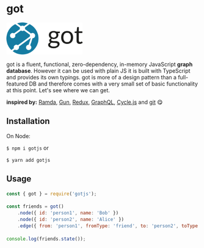 # got
<img src="https://raw.githubusercontent.com/vinnichase/got/master/docs/got-logo.png" width="200">


got is a fluent, functional, zero-dependency, in-memory JavaScript **graph database**. However it can be used with plain JS it is built with TypeScript and provides its own typings. got is more of a design pattern than a full-featured DB and therefore comes with a very small set of basic functionality at this point. Let's see where we can get.

**inspired by:** [Ramda](https://github.com/ramda/ramda), [Gun](https://github.com/amark/gun), [Redux](https://github.com/reduxjs/redux), [GraphQL](https://github.com/facebook/graphql), [Cycle.js](https://github.com/cyclejs/cyclejs) and [git](https://git-scm.com/) 😋

## Installation
On Node:

`$ npm i gotjs` or

`$ yarn add gotjs`

## Usage

```JavaScript
const { got } = require('gotjs');

const friends = got()
    .node({ id: 'person1', name: 'Bob' })
    .node({ id: 'person2', name: 'Alice' })
    .edge({ from: 'person1', fromType: 'friend', to: 'person2', toType: 'friend' });

console.log(friends.state());
```